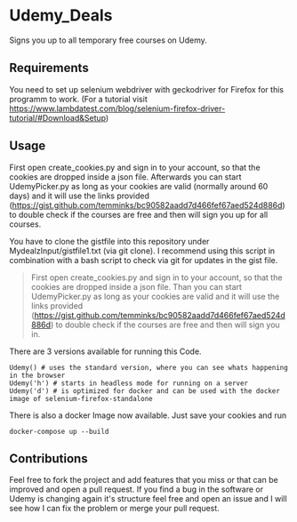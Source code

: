 # Udemy_Deals

Signs you up to all temporary free courses on Udemy.

## Requirements

You need to set up selenium webdriver with geckodriver for Firefox for this programm to work. (For a tutorial visit https://www.lambdatest.com/blog/selenium-firefox-driver-tutorial/#Download&Setup)

## Usage

First open create_cookies.py and sign in to your account, so that the cookies are dropped inside a json file. Afterwards you can start UdemyPicker.py as long as your cookies are valid (normally around 60 days) and it will use the links provided (https://gist.github.com/temminks/bc90582aadd7d466fef67aed524d886d) to double check if the courses are free and then will sign you up for all courses.

You have to clone the gistfile into this repository under MydealzInput/gistfile1.txt (via git clone).
I recommend using this script in combination with a bash script to check via git for updates in the gist file.

> First open create_cookies.py and sign in to your account, so that the cookies are dropped inside a json file. 
Than you can start UdemyPicker.py as long as your cookies are valid and it will use the links provided (https://gist.github.com/temminks/bc90582aadd7d466fef67aed524d886d) to double check if the courses are free and then will sign you in.

There are 3 versions available for running this Code.

    Udemy() # uses the standard version, where you can see whats happening in the browser
    Udemy('h') # starts in headless mode for running on a server
    Udemy('d') # is optimized for docker and can be used with the docker image of selenium-firefox-standalone

There is also a docker Image now available. Just save your cookies and run 

    docker-compose up --build

## Contributions
Feel free to fork the project and add features that you miss or that can be improved and open a pull request. If you find a bug in the software or Udemy is changing again it's structure feel free and open an issue and I will see how I can fix the problem or merge your pull request.
